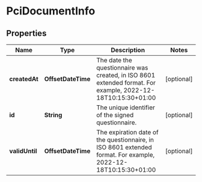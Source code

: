 

# PciDocumentInfo


## Properties

| Name | Type | Description | Notes |
|------------ | ------------- | ------------- | -------------|
|**createdAt** | **OffsetDateTime** | The date the questionnaire was created, in ISO 8601 extended format. For example, 2022-12-18T10:15:30+01:00 |  [optional] |
|**id** | **String** | The unique identifier of the signed questionnaire. |  [optional] |
|**validUntil** | **OffsetDateTime** | The expiration date of the questionnaire, in ISO 8601 extended format. For example, 2022-12-18T10:15:30+01:00 |  [optional] |



